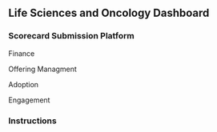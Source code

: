 ## Life Sciences and Oncology Dashboard

### Scorecard Submission Platform

Finance 

Offering Managment

Adoption

Engagement

### Instructions

